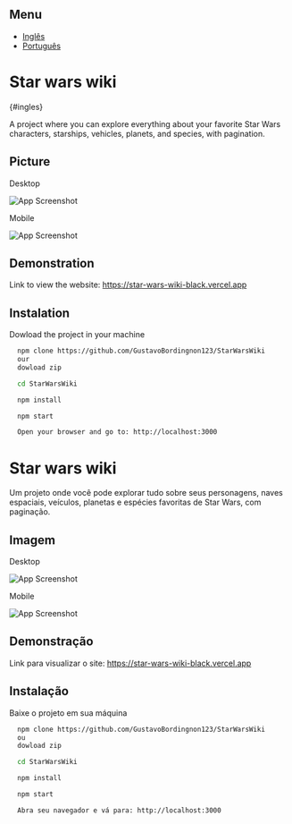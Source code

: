 ## Menu

- [Inglês](#)
- [Português](#portugues)
# Star wars wiki

{#ingles}

A project where you can explore everything about your favorite Star Wars characters, starships, vehicles, planets, and species, with pagination.








## Picture

Desktop

![App Screenshot](https://via.placeholder.com/468x300?text=App+Screenshot+Here)

Mobile

![App Screenshot](https://via.placeholder.com/468x300?text=App+Screenshot+Here)



## Demonstration

Link to view the website: https://star-wars-wiki-black.vercel.app




## Instalation

Dowload the project in your machine

```bash
  npm clone https://github.com/GustavoBordingnon123/StarWarsWiki
  our 
  dowload zip
```
    
```bash
  cd StarWarsWiki
```

```bash
  npm install
```

```bash
  npm start
```

```bash
  Open your browser and go to: http://localhost:3000
```




# Star wars wiki

Um projeto onde você pode explorar tudo sobre seus personagens, naves espaciais, veículos, planetas e espécies favoritas de Star Wars, com paginação.

## Imagem

Desktop

![App Screenshot](https://via.placeholder.com/468x300?text=App+Screenshot+Here)

Mobile

![App Screenshot](https://via.placeholder.com/468x300?text=App+Screenshot+Here)

## Demonstração

Link para visualizar o site: https://star-wars-wiki-black.vercel.app

## Instalação

Baixe o projeto em sua máquina


```bash
  npm clone https://github.com/GustavoBordingnon123/StarWarsWiki
  ou 
  dowload zip
```
    
```bash
  cd StarWarsWiki
```

```bash
  npm install
```

```bash
  npm start
```

```bash
  Abra seu navegador e vá para: http://localhost:3000
```


